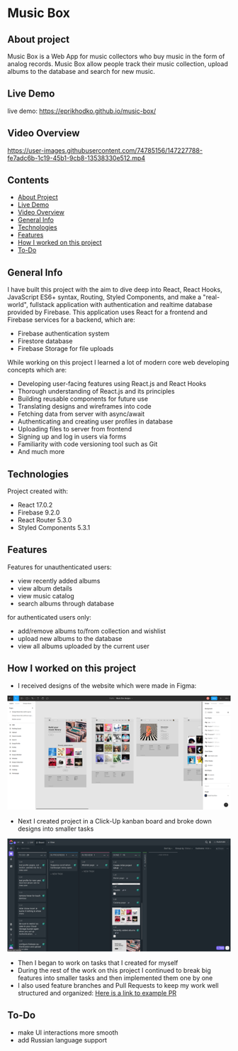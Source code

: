 # Music Box

## About project

Music Box is a Web App for music collectors who buy music in the form of analog records. Music Box allow people track their music collection, upload albums to the database and search for new music.

## Live Demo

live demo: https://eprikhodko.github.io/music-box/

## Video Overview

https://user-images.githubusercontent.com/74785156/147227788-fe7adc6b-1c19-45b1-9cb8-13538330e512.mp4

## Contents

- [About Project](#about-project)
- [Live Demo](#live-demo)
- [Video Overview](#video-overview)
- [General Info](#general-info)
- [Technologies](#technologies)
- [Features](#features)
- [How I worked on this project](#how-I-worked-on-this-project)
- [To-Do](#to-do)

## General Info

I have built this project with the aim to dive deep into React, React Hooks, JavaScript ES6+ syntax, Routing, Styled Components, and make a "real-world", fullstack application with authentication and realtime database provided by Firebase.
This application uses React for a frontend and Firebase services for a backend, which are:

- Firebase authentication system
- Firestore database
- Firebase Storage for file uploads

While working on this project I learned a lot of modern core web developing concepts which are:

- Developing user-facing features using React.js and React Hooks
- Thorough understanding of React.js and its principles
- Building reusable components for future use
- Translating designs and wireframes into code
- Fetching data from server with async/await
- Authenticating and creating user profiles in database
- Uploading files to server from frontend
- Signing up and log in users via forms
- Familiarity with code versioning tool such as Git
- And much more

## Technologies

Project created with:

- React 17.0.2
- Firebase 9.2.0
- React Router 5.3.0
- Styled Components 5.3.1

## Features

Features for unauthenticated users:

- view recently added albums
- view album details
- view music catalog
- search albums through database

for authenticated users only:

- add/remove albums to/from collection and wishlist
- upload new albums to the database
- view all albums uploaded by the current user

## How I worked on this project

- I received designs of the website which were made in Figma:

![screenshot of figma designs](assets/figma-designs.png)

- Next I created project in a Click-Up kanban board and broke down designs into smaller tasks

![screenshot of click-up board](assets/click-up-tasks.png)

- Then I began to work on tasks that I created for myself
- During the rest of the work on this project I continued to break big features into smaller tasks and then implemented them one by one
- I also used feature branches and Pull Requests to keep my work well structured and organized: [Here is a link to example PR](https://github.com/eprikhodko/music-box/pull/18)

## To-Do

- make UI interactions more smooth
- add Russian language support
